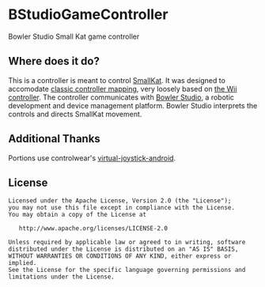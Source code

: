# BStudioGameController
Bowler Studio Small Kat game controller

## Where does it do?
This is a controller is meant to control [SmallKat](https://hackaday.io/messages/room/279391).
It was designed to accomodate [classic controller mapping](https://github.com/javatechs/WiiChuck#classic-controller-mapping), 
very loosely based on [the Wii controller](https://en.wikipedia.org/wiki/Wii_Classic_Controller). The controller communicates with [Bowler Studio](http://commonwealthrobotics.com/), a robotic development and device management platform. Bowler Studio interprets the controls and directs SmallKat movement.

## Additional Thanks
Portions use controlwear's [virtual-joystick-android](https://github.com/controlwear/virtual-joystick-android).

## License
```
Licensed under the Apache License, Version 2.0 (the "License");
you may not use this file except in compliance with the License.
You may obtain a copy of the License at

   http://www.apache.org/licenses/LICENSE-2.0

Unless required by applicable law or agreed to in writing, software
distributed under the License is distributed on an "AS IS" BASIS,
WITHOUT WARRANTIES OR CONDITIONS OF ANY KIND, either express or implied.
See the License for the specific language governing permissions and
limitations under the License.
```
